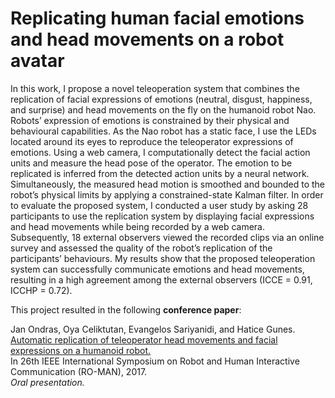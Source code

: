 # Replicating human facial emotions and head movements on a robot avatar

In this work, I propose a novel teleoperation system that combines the
replication of facial expressions of emotions (neutral, disgust, happiness, and surprise) and head movements on the fly on
the humanoid robot Nao. Robots’ expression of emotions is constrained by their physical and behavioural capabilities. As
the Nao robot has a static face, I use the LEDs located
around its eyes to reproduce the teleoperator expressions of
emotions. Using a web camera, I computationally detect
the facial action units and measure the head pose of the
operator. The emotion to be replicated is inferred from the
detected action units by a neural network. Simultaneously,
the measured head motion is smoothed and bounded to the
robot’s physical limits by applying a constrained-state Kalman
filter. In order to evaluate the proposed system, I conducted
a user study by asking 28 participants to use the replication
system by displaying facial expressions and head movements
while being recorded by a web camera. Subsequently, 18
external observers viewed the recorded clips via an online
survey and assessed the quality of the robot’s replication of the
participants’ behaviours. My results show that the proposed
teleoperation system can successfully communicate emotions
and head movements, resulting in a high agreement among
the external observers (ICCE = 0.91, ICCHP = 0.72).

This project resulted in the following **conference paper**:

Jan Ondras, Oya Celiktutan, Evangelos Sariyanidi, and Hatice Gunes.<br>
[Automatic replication of teleoperator head movements and facial expressions on a humanoid robot.](https://ieeexplore.ieee.org/abstract/document/8172386) <br>
In 26th IEEE International Symposium on Robot and Human Interactive Communication (RO-MAN), 2017. <br>
*Oral presentation.*
